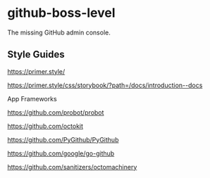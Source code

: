 # github-boss-level
The missing GitHub admin console.

## Style Guides

https://primer.style/

https://primer.style/css/storybook/?path=/docs/introduction--docs

App Frameworks

https://github.com/probot/probot

https://github.com/octokit

https://github.com/PyGithub/PyGithub

https://github.com/google/go-github

https://github.com/sanitizers/octomachinery
